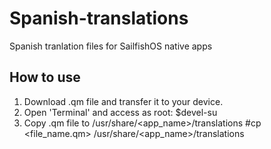 # Spanish-translations
Spanish tranlation files for SailfishOS native apps
## How to use
1. Download .qm file and transfer it to your device.
2. Open 'Terminal' and access as root:
  $devel-su
3. Copy .qm file to /usr/share/<app_name>/translations
  #cp <file_name.qm> /usr/share/<app_name>/translations

